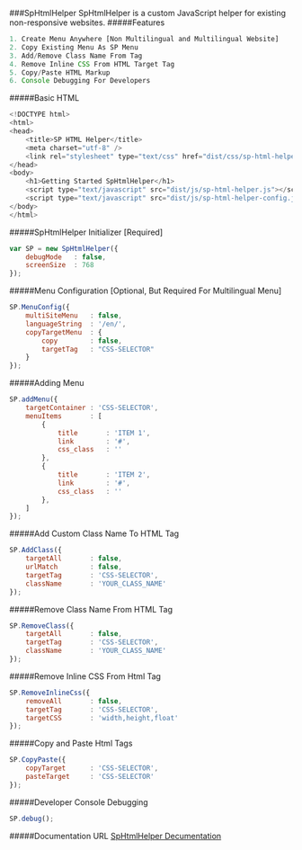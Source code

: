 ###SpHtmlHelper
SpHtmlHelper is a custom JavaScript helper for existing non-responsive websites.
#####Features
```javascript
1. Create Menu Anywhere [Non Multilingual and Multilingual Website]
2. Copy Existing Menu As SP Menu
3. Add/Remove Class Name From Tag
4. Remove Inline CSS From HTML Target Tag
5. Copy/Paste HTML Markup
6. Console Debugging For Developers
```
#####Basic HTML
```javascript
<!DOCTYPE html>
<html>
<head>
	<title>SP HTML Helper</title>
	<meta charset="utf-8" />
	<link rel="stylesheet" type="text/css" href="dist/css/sp-html-helper.css">
</head>
<body>
	<h1>Getting Started SpHtmlHelper</h1>
	<script type="text/javascript" src="dist/js/sp-html-helper.js"></script>
	<script type="text/javascript" src="dist/js/sp-html-helper-config.js"></script>
</body>
</html>
```
#####SpHtmlHelper Initializer [Required]
```javascript
var SP = new SpHtmlHelper({
	debugMode 	: false,
	screenSize 	: 768
});
```
#####Menu Configuration [Optional, But Required For Multilingual Menu]
```javascript
SP.MenuConfig({
	multiSiteMenu	: false,
	languageString 	: '/en/',
	copyTargetMenu 	: {
		copy 		: false,
		targetTag 	: "CSS-SELECTOR"
	}
});
```
#####Adding Menu
```javascript
SP.addMenu({
	targetContainer : 'CSS-SELECTOR',
	menuItems 		: [
		{
			title 		: 'ITEM 1',
			link 		: '#',
			css_class 	: ''
		},
		{
			title 		: 'ITEM 2',
			link 		: '#',
			css_class 	: ''
		},
	]
});
```
#####Add Custom Class Name To HTML Tag
```javascript
SP.AddClass({
	targetAll 		: false,
	urlMatch 		: false,
	targetTag 		: 'CSS-SELECTOR',
	className 		: 'YOUR_CLASS_NAME'
});
```
#####Remove Class Name From HTML Tag
```javascript
SP.RemoveClass({
	targetAll 		: false,
	targetTag 		: 'CSS-SELECTOR',
	className 		: 'YOUR_CLASS_NAME'
});
```
#####Remove Inline CSS From Html Tag
```javascript
SP.RemoveInlineCss({
	removeAll 		: false,
	targetTag 		: 'CSS-SELECTOR',
	targetCSS 		: 'width,height,float'
});
```
#####Copy and Paste Html Tags
```javascript
SP.CopyPaste({
	copyTarget 		: 'CSS-SELECTOR',
	pasteTarget 	: 'CSS-SELECTOR'
});
```
#####Developer Console Debugging
```javascript
SP.debug();
```
#####Documentation URL
[SpHtmlHelper Decumentation](http://sumon-sarker.github.io/sp-html-helper)